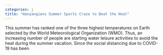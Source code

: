 ```yaml
---
categories: j
title: "Hanyangians Summer Sports Craze to Beat the Heat"
---
```

This summer has ranked one of the three highest temperatures on Earth selected by the World Meteorological Organization (WMO). Thus, an increasing number of people are starting water leisure activities to avoid the heat during the summer vacation. Since the social distancing due to COVID-19 has been